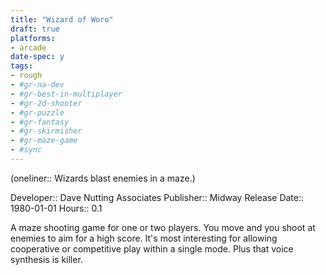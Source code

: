 ```yaml
---
title: "Wizard of Woro"
draft: true
platforms:
- arcade
date-spec: y
tags:
- rough
- #gr-na-dev 
- #gr-best-in-multiplayer 
- #gr-2d-shooter 
- #gr-puzzle 
- #gr-fantasy 
- #gr-skirmisher 
- #gr-maze-game 
- #sync
---
```


(oneliner:: Wizards blast enemies in a maze.)

Developer:: Dave Nutting Associates
Publisher:: Midway
Release Date:: 1980-01-01
Hours:: 0.1

A maze shooting game for one or two players. You move and you shoot at enemies to aim for a high score. It's most interesting for allowing cooperative or competitive play within a single mode. Plus that voice synthesis is killer.